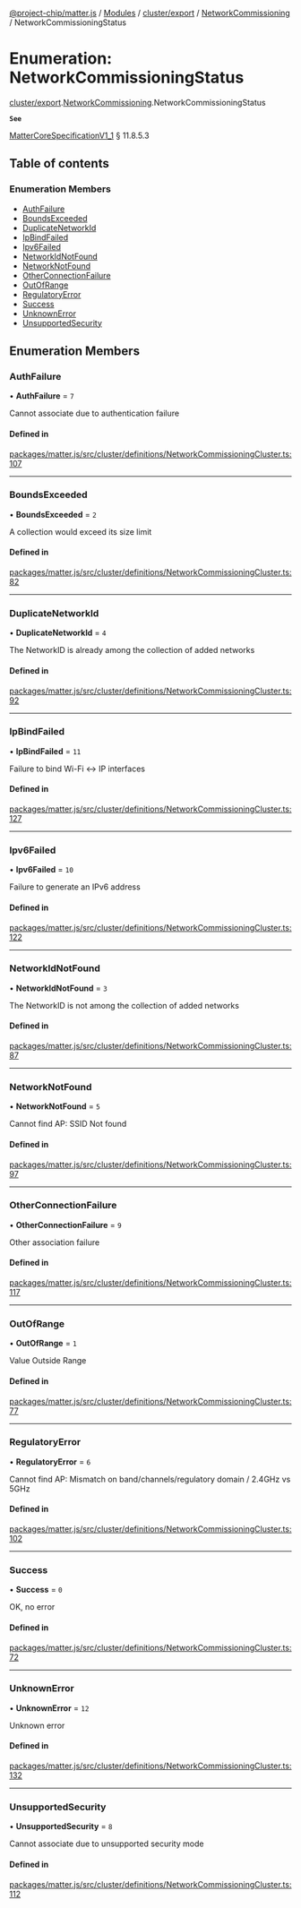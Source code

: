 [@project-chip/matter.js](../README.md) / [Modules](../modules.md) / [cluster/export](../modules/cluster_export.md) / [NetworkCommissioning](../modules/cluster_export.NetworkCommissioning.md) / NetworkCommissioningStatus

# Enumeration: NetworkCommissioningStatus

[cluster/export](../modules/cluster_export.md).[NetworkCommissioning](../modules/cluster_export.NetworkCommissioning.md).NetworkCommissioningStatus

**`See`**

[MatterCoreSpecificationV1_1](../interfaces/spec_export.MatterCoreSpecificationV1_1.md) § 11.8.5.3

## Table of contents

### Enumeration Members

- [AuthFailure](cluster_export.NetworkCommissioning.NetworkCommissioningStatus.md#authfailure)
- [BoundsExceeded](cluster_export.NetworkCommissioning.NetworkCommissioningStatus.md#boundsexceeded)
- [DuplicateNetworkId](cluster_export.NetworkCommissioning.NetworkCommissioningStatus.md#duplicatenetworkid)
- [IpBindFailed](cluster_export.NetworkCommissioning.NetworkCommissioningStatus.md#ipbindfailed)
- [Ipv6Failed](cluster_export.NetworkCommissioning.NetworkCommissioningStatus.md#ipv6failed)
- [NetworkIdNotFound](cluster_export.NetworkCommissioning.NetworkCommissioningStatus.md#networkidnotfound)
- [NetworkNotFound](cluster_export.NetworkCommissioning.NetworkCommissioningStatus.md#networknotfound)
- [OtherConnectionFailure](cluster_export.NetworkCommissioning.NetworkCommissioningStatus.md#otherconnectionfailure)
- [OutOfRange](cluster_export.NetworkCommissioning.NetworkCommissioningStatus.md#outofrange)
- [RegulatoryError](cluster_export.NetworkCommissioning.NetworkCommissioningStatus.md#regulatoryerror)
- [Success](cluster_export.NetworkCommissioning.NetworkCommissioningStatus.md#success)
- [UnknownError](cluster_export.NetworkCommissioning.NetworkCommissioningStatus.md#unknownerror)
- [UnsupportedSecurity](cluster_export.NetworkCommissioning.NetworkCommissioningStatus.md#unsupportedsecurity)

## Enumeration Members

### AuthFailure

• **AuthFailure** = ``7``

Cannot associate due to authentication failure

#### Defined in

[packages/matter.js/src/cluster/definitions/NetworkCommissioningCluster.ts:107](https://github.com/project-chip/matter.js/blob/c15b1068/packages/matter.js/src/cluster/definitions/NetworkCommissioningCluster.ts#L107)

___

### BoundsExceeded

• **BoundsExceeded** = ``2``

A collection would exceed its size limit

#### Defined in

[packages/matter.js/src/cluster/definitions/NetworkCommissioningCluster.ts:82](https://github.com/project-chip/matter.js/blob/c15b1068/packages/matter.js/src/cluster/definitions/NetworkCommissioningCluster.ts#L82)

___

### DuplicateNetworkId

• **DuplicateNetworkId** = ``4``

The NetworkID is already among the collection of added networks

#### Defined in

[packages/matter.js/src/cluster/definitions/NetworkCommissioningCluster.ts:92](https://github.com/project-chip/matter.js/blob/c15b1068/packages/matter.js/src/cluster/definitions/NetworkCommissioningCluster.ts#L92)

___

### IpBindFailed

• **IpBindFailed** = ``11``

Failure to bind Wi-Fi <-> IP interfaces

#### Defined in

[packages/matter.js/src/cluster/definitions/NetworkCommissioningCluster.ts:127](https://github.com/project-chip/matter.js/blob/c15b1068/packages/matter.js/src/cluster/definitions/NetworkCommissioningCluster.ts#L127)

___

### Ipv6Failed

• **Ipv6Failed** = ``10``

Failure to generate an IPv6 address

#### Defined in

[packages/matter.js/src/cluster/definitions/NetworkCommissioningCluster.ts:122](https://github.com/project-chip/matter.js/blob/c15b1068/packages/matter.js/src/cluster/definitions/NetworkCommissioningCluster.ts#L122)

___

### NetworkIdNotFound

• **NetworkIdNotFound** = ``3``

The NetworkID is not among the collection of added networks

#### Defined in

[packages/matter.js/src/cluster/definitions/NetworkCommissioningCluster.ts:87](https://github.com/project-chip/matter.js/blob/c15b1068/packages/matter.js/src/cluster/definitions/NetworkCommissioningCluster.ts#L87)

___

### NetworkNotFound

• **NetworkNotFound** = ``5``

Cannot find AP: SSID Not found

#### Defined in

[packages/matter.js/src/cluster/definitions/NetworkCommissioningCluster.ts:97](https://github.com/project-chip/matter.js/blob/c15b1068/packages/matter.js/src/cluster/definitions/NetworkCommissioningCluster.ts#L97)

___

### OtherConnectionFailure

• **OtherConnectionFailure** = ``9``

Other association failure

#### Defined in

[packages/matter.js/src/cluster/definitions/NetworkCommissioningCluster.ts:117](https://github.com/project-chip/matter.js/blob/c15b1068/packages/matter.js/src/cluster/definitions/NetworkCommissioningCluster.ts#L117)

___

### OutOfRange

• **OutOfRange** = ``1``

Value Outside Range

#### Defined in

[packages/matter.js/src/cluster/definitions/NetworkCommissioningCluster.ts:77](https://github.com/project-chip/matter.js/blob/c15b1068/packages/matter.js/src/cluster/definitions/NetworkCommissioningCluster.ts#L77)

___

### RegulatoryError

• **RegulatoryError** = ``6``

Cannot find AP: Mismatch on band/channels/regulatory domain / 2.4GHz vs 5GHz

#### Defined in

[packages/matter.js/src/cluster/definitions/NetworkCommissioningCluster.ts:102](https://github.com/project-chip/matter.js/blob/c15b1068/packages/matter.js/src/cluster/definitions/NetworkCommissioningCluster.ts#L102)

___

### Success

• **Success** = ``0``

OK, no error

#### Defined in

[packages/matter.js/src/cluster/definitions/NetworkCommissioningCluster.ts:72](https://github.com/project-chip/matter.js/blob/c15b1068/packages/matter.js/src/cluster/definitions/NetworkCommissioningCluster.ts#L72)

___

### UnknownError

• **UnknownError** = ``12``

Unknown error

#### Defined in

[packages/matter.js/src/cluster/definitions/NetworkCommissioningCluster.ts:132](https://github.com/project-chip/matter.js/blob/c15b1068/packages/matter.js/src/cluster/definitions/NetworkCommissioningCluster.ts#L132)

___

### UnsupportedSecurity

• **UnsupportedSecurity** = ``8``

Cannot associate due to unsupported security mode

#### Defined in

[packages/matter.js/src/cluster/definitions/NetworkCommissioningCluster.ts:112](https://github.com/project-chip/matter.js/blob/c15b1068/packages/matter.js/src/cluster/definitions/NetworkCommissioningCluster.ts#L112)

